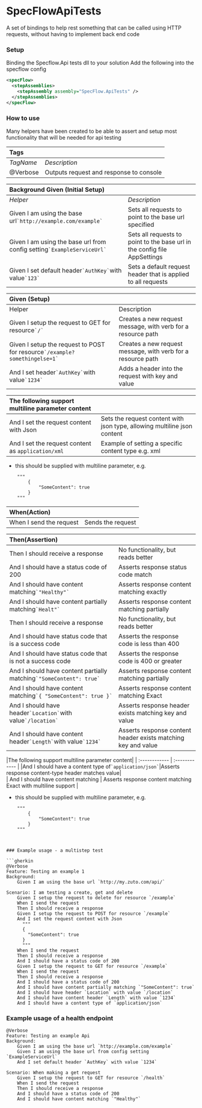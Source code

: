 # SpecFlowApiTests

A set of bindings to help rest something that can be called using HTTP requests, without having to implement back end code

### Setup
Binding the Specflow.Api tests dll to your solution
Add the following into the specflow config
```xml
<specFlow>
  <stepAssemblies>
    <stepAssembly assembly="SpecFlow.ApiTests" />
  </stepAssemblies>
</specFlow>
```

### How to use

Many helpers have been created to be able to assert and setup most functionality that will be needed for api testing

| Tags  | |
| :------------ | :------------ |
| *TagName* | *Description* |
| @Verbose | Outputs request and response to console |

| Background Given (Initial Setup) ||
| :------------ | :------------ |
| *Helper* | *Description* |
| Given I am using the base url`` `http://example.com/example` ``| Sets all requests to point to the base url specified |
| Given I am using the base url from config setting`` `ExampleServiceUrl` ``| Sets all requests to point to the base url in the config file AppSettings |
| Given I set default header`` `AuthKey` ``with value`` `123` ``| Sets a default request header that is applied to all requests |
   
|Given (Setup)||
| :------------ | :------------ |
|Helper|Description|
|Given I setup the request to GET for resource`` `/` ``|Creates a new request message, with verb for a resource path|
|Given I setup the request to POST for resource`` `/example?somethingelse=1` ``| Creates a new request message, with verb for a resource path|
|And I set header`` `AuthKey` ``with value`` `1234` ``|Adds a header into the request with key and value|

|The following support multiline parameter content||
| :------------ | :------------ |
|And I set the request content with Json |Sets the request content with json type, allowing multiline json content|
| And I set the request content as `application/xml` | Example of setting a specific content type e.g. xml |    
- this should be supplied with multiline parameter, e.g.
```
    """
        {
            "SomeContent": true
        }
    """ 
```

|When(Action)||
| :------------ | :------------ |
|When I send the request | Sends the request|

|Then(Assertion)||
| :------------ | :------------ |
| Then I should receive a response | No functionality, but reads better|
| And I should have a status code of 200 | Asserts response status code match |
| And I should have content matching`` `"Healthy"` `` | Asserts response content matching exactly| 
| And I should have content partially matching`` `Healt"` ``| Asserts response content matching partially |
|Then I should receive a response| No functionality, but reads better|
|And I should have status code that is a success code| Asserts the response code is less than 400|
|And I should have status code that is not a success code|Asserts the response code is 400 or greater|
|And I should have content partially matching`` `"SomeContent": true` ``|Asserts response content matching partially|    
| And I should have content matching`` `{ "SomeContent": true }`	 ``| Asserts response content matching Exact|    
|And I should have header`` `Location` ``with value`` `/location` ``|Asserts response header exists matching key and value|
|And I should have content header`` `Length` ``with value`` `1234` ``| Asserts response content header exists matching key and value|
    
|The following support multiline parameter content|
| :------------ | :------------ |
|And I should have a content type of`` `application/json` ``|Asserts response content-type header matches value|            
| And I should have content matching | Asserts response content matching Exact with multiline support |
- this should be supplied with multiline parameter, e.g.
```    
    """
        {
	        "SomeContent": true 
        }
    """
```
    

```


### Example usage - a multistep test

```gherkin
@Verbose
Feature: Testing an example 1
Background: 
    Given I am using the base url `http://my.zuto.com/api/`

Scenario: I am testing a create, get and delete
    Given I setup the request to delete for resource `/example`
    When I send the request
    Then I should receive a response	
    Given I setup the request to POST for resource `/example`
    And I set the request content with Json
	  """
	  {
		"SomeContent": true
	  }
	  """
    When I send the request
    Then I should receive a response
    And I should have a status code of 200    
    Given I setup the request to GET for resource `/example`
    When I send the request
    Then I should receive a response
    And I should have a status code of 200    
    And I should have content partially matching `"SomeContent": true`	  
    And I should have header `Location` with value `/location`
    And I should have content header `Length` with value `1234`
    And I should have a content type of `application/json`
```

### Example usage of a health endpoint
```gherkin
@Verbose 
Feature: Testing an example Api
Background: 	
	Given I am using the base url `http://example.com/example`	
	Given I am using the base url from config setting `ExampleServiceUrl`	
	And I set default header `AuthKey` with value `1234`

Scenario: When making a get request	
	Given I setup the request to GET for resource `/health`	
    When I send the request	
    Then I should receive a response	
	And I should have a status code of 200
	And I should have content matching `"Healthy"`		
```

